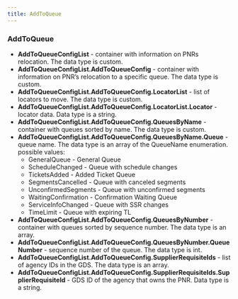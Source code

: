 ```yaml
---
title: AddToQueue
---
```


### AddToQueue

- **AddToQueueConfigList** - container with information on PNRs relocation. The data type is custom.
- **AddToQueueConfigList.AddToQueueConfig** - container with information on PNR’s relocation to a specific queue. The data type is custom.
- **AddToQueueConfigList.AddToQueueConfig.LocatorList** - list of locators to move. The data type is custom.
- **AddToQueueConfigList.AddToQueueConfig.LocatorList.Locator** - locator data. Data type is a string.
- **AddToQueueConfigList.AddToQueueConfig.QueuesByName** - container with queues sorted by name. The data type is custom.
- **AddToQueueConfigList.AddToQueueConfig.QueuesByName.Queue** - queue name. The data type is an array of the QueueName enumeration. possible values:
    * GeneralQueue - General Queue
    * ScheduleChanged - Queue with schedule changes
    * TicketsAdded - Added Ticket Queue
    * SegmentsCancelled - Queue with canceled segments
    * UnconfirmedSegments - Queue with unconfirmed segments
    * WaitingConfirmation - Confirmation Waiting Queue
    * ServiceInfoChanged - Queue with SSR changes
    * TimeLimit - Queue with expiring TL
- **AddToQueueConfigList.AddToQueueConfig.QueuesByNumber** - container with queues sorted by sequence number. The data type is an array.
- **AddToQueueConfigList.AddToQueueConfig.QueuesByNumber.QueueNumber** - sequence number of the queue. The data type is int.
- **AddToQueueConfigList.AddToQueueConfig.SupplierRequisiteIds** - list of agency IDs in the GDS. The data type is an array.
- **AddToQueueConfigList.AddToQueueConfig.SupplierRequisiteIds.SupplierRequisiteId** - GDS ID of the agency that owns the PNR. Data type is a string.
